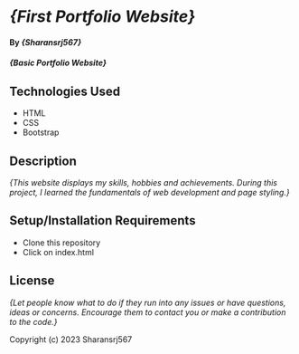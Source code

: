 # _{First Portfolio Website}_

#### By _**{Sharansrj567}**_

#### _{Basic Portfolio Website}_

## Technologies Used

* HTML
* CSS
* Bootstrap

## Description

_{This website displays my skills, hobbies and achievements. During this project, I learned the fundamentals of web development and page styling.}_

## Setup/Installation Requirements

* Clone this repository
* Click on index.html

## License

_{Let people know what to do if they run into any issues or have questions, ideas or concerns.  Encourage them to contact you or make a contribution to the code.}_

Copyright (c) 2023 Sharansrj567
